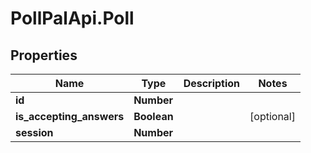 # PollPalApi.Poll

## Properties
Name | Type | Description | Notes
------------ | ------------- | ------------- | -------------
**id** | **Number** |  | 
**is_accepting_answers** | **Boolean** |  | [optional] 
**session** | **Number** |  | 
